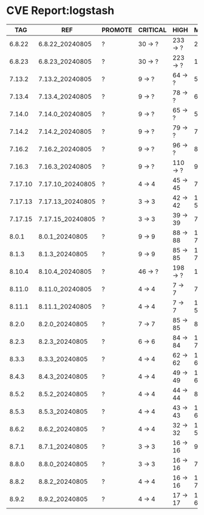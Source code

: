 # CVE Report:logstash
|   TAG   |       REF        | PROMOTE | CRITICAL |   HIGH   |  MEDIUM   |   LOW   | UNKNOWN |
|---------|------------------|---------|----------|----------|-----------|---------|---------|
| 6.8.22  | 6.8.22_20240805  | ?       | 30 -> ?  | 233 -> ? | 221 -> ?  | 36 -> ? | 0 -> ?  |
| 6.8.23  | 6.8.23_20240805  | ?       | 30 -> ?  | 223 -> ? | 130 -> ?  | 7 -> ?  | 0 -> ?  |
| 7.13.2  | 7.13.2_20240805  | ?       | 9 -> ?   | 64 -> ?  | 54 -> ?   | 9 -> ?  | 0 -> ?  |
| 7.13.4  | 7.13.4_20240805  | ?       | 9 -> ?   | 78 -> ?  | 65 -> ?   | 7 -> ?  | 0 -> ?  |
| 7.14.0  | 7.14.0_20240805  | ?       | 9 -> ?   | 65 -> ?  | 59 -> ?   | 9 -> ?  | 0 -> ?  |
| 7.14.2  | 7.14.2_20240805  | ?       | 9 -> ?   | 79 -> ?  | 74 -> ?   | 7 -> ?  | 0 -> ?  |
| 7.16.2  | 7.16.2_20240805  | ?       | 9 -> ?   | 96 -> ?  | 80 -> ?   | 8 -> ?  | 0 -> ?  |
| 7.16.3  | 7.16.3_20240805  | ?       | 9 -> ?   | 110 -> ? | 90 -> ?   | 6 -> ?  | 0 -> ?  |
| 7.17.10 | 7.17.10_20240805 | ?       | 4 -> 4   | 45 -> 45 | 75 -> 58  | 9 -> 3  | 0 -> 0  |
| 7.17.13 | 7.17.13_20240805 | ?       | 3 -> 3   | 42 -> 42 | 100 -> 55 | 29 -> 3 | 0 -> 0  |
| 7.17.15 | 7.17.15_20240805 | ?       | 3 -> 3   | 39 -> 39 | 70 -> 53  | 9 -> 3  | 0 -> 0  |
| 8.0.1   | 8.0.1_20240805   | ?       | 9 -> 9   | 88 -> 88 | 121 -> 76 | 30 -> 4 | 0 -> 0  |
| 8.1.3   | 8.1.3_20240805   | ?       | 9 -> 9   | 85 -> 85 | 116 -> 71 | 30 -> 4 | 0 -> 0  |
| 8.10.4  | 8.10.4_20240805  | ?       | 46 -> ?  | 198 -> ? | 116 -> ?  | 10 -> ? | 0 -> ?  |
| 8.11.0  | 8.11.0_20240805  | ?       | 4 -> 4   | 7 -> 7   | 77 -> 60  | 10 -> 4 | 0 -> 0  |
| 8.11.1  | 8.11.1_20240805  | ?       | 4 -> 4   | 7 -> 7   | 104 -> 59 | 30 -> 4 | 0 -> 0  |
| 8.2.0   | 8.2.0_20240805   | ?       | 7 -> 7   | 85 -> 85 | 88 -> 71  | 10 -> 4 | 0 -> 0  |
| 8.2.3   | 8.2.3_20240805   | ?       | 6 -> 6   | 84 -> 84 | 116 -> 71 | 30 -> 4 | 0 -> 0  |
| 8.3.3   | 8.3.3_20240805   | ?       | 4 -> 4   | 62 -> 62 | 109 -> 64 | 29 -> 3 | 0 -> 0  |
| 8.4.3   | 8.4.3_20240805   | ?       | 4 -> 4   | 49 -> 49 | 105 -> 60 | 29 -> 3 | 0 -> 0  |
| 8.5.2   | 8.5.2_20240805   | ?       | 4 -> 4   | 44 -> 44 | 88 -> 71  | 10 -> 4 | 0 -> 0  |
| 8.5.3   | 8.5.3_20240805   | ?       | 4 -> 4   | 43 -> 43 | 105 -> 60 | 30 -> 4 | 0 -> 0  |
| 8.6.2   | 8.6.2_20240805   | ?       | 4 -> 4   | 32 -> 32 | 102 -> 57 | 30 -> 4 | 0 -> 0  |
| 8.7.1   | 8.7.1_20240805   | ?       | 3 -> 3   | 16 -> 16 | 95 -> 50  | 30 -> 4 | 0 -> 0  |
| 8.8.0   | 8.8.0_20240805   | ?       | 3 -> 3   | 16 -> 16 | 79 -> 62  | 10 -> 4 | 0 -> 0  |
| 8.8.2   | 8.8.2_20240805   | ?       | 4 -> 4   | 16 -> 16 | 105 -> 77 | 11 -> 5 | 0 -> 0  |
| 8.9.2   | 8.9.2_20240805   | ?       | 4 -> 4   | 17 -> 17 | 113 -> 68 | 31 -> 5 | 0 -> 0  |
